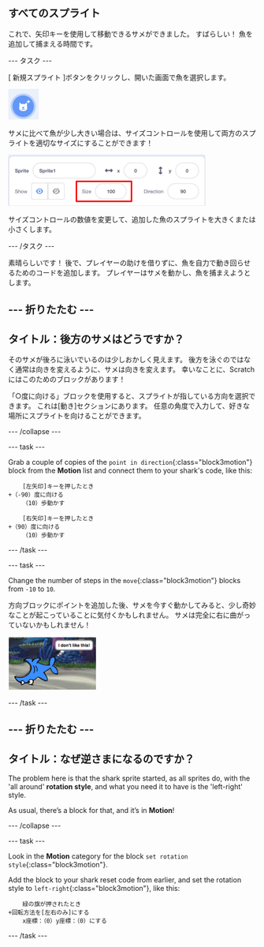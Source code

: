 ## すべてのスプライト

これで、矢印キーを使用して移動できるサメができました。 すばらしい！ 魚を追加して捕まえる時間です。

\--- タスク \---

[ 新規スプライト ]ボタンをクリックし、開いた画面で魚を選択します。

![新しいスプライトボタン](images/spritesNewFromLibrary.png)

サメに比べて魚が少し大きい場合は、サイズコントロールを使用して両方のスプライトを適切なサイズにすることができます！

![スプライトのサイズを調整](images/sprites2.png)

サイズコントロールの数値を変更して、追加した魚のスプライトを大きくまたは小さくします。

\--- /タスク \---

素晴らしいです！ 後で、プレイヤーの助けを借りずに、魚を自力で動き回らせるためのコードを追加します。 プレイヤーはサメを動かし、魚を捕まえようとします。

## \--- 折りたたむ \---

## タイトル：後方のサメはどうですか？

そのサメが後ろに泳いでいるのは少しおかしく見えます。 後方を泳ぐのではなく通常は向きを変えるように、サメは向きを変えます。 幸いなことに、Scratchにはこのためのブロックがあります！

「○度に向ける」ブロックを使用すると、スプライトが指している方向を選択できます。 これは[動き]セクションにあります。 任意の角度で入力して、好きな場所にスプライトを向けることができます。

\--- /collapse \---

\--- task \---

Grab a couple of copies of the `point in direction`{:class="block3motion"} block from the **Motion** list and connect them to your shark's code, like this:

```blocks3
    [左矢印]キーを押したとき
+（-90）度に向ける
    （10）歩動かす
```

```blocks3
    [右矢印]キーを押したとき
+（90）度に向ける
    （10）歩動かす
```

\--- /task \---

\--- task \---

Change the number of steps in the `move`{:class="block3motion"} blocks from `-10` to `10`.

方向ブロックにポイントを追加した後、サメを今すぐ動かしてみると、少し奇妙なことが起こっていることに気付くかもしれません。 サメは完全に右に曲がっていないかもしれません！

![逆さまのサメ](images/spritesUpsideDown.png)

\--- /task \---

## \--- 折りたたむ \---

## タイトル：なぜ逆さまになるのですか？

The problem here is that the shark sprite started, as all sprites do, with the 'all around' **rotation style**, and what you need it to have is the 'left-right' style.

As usual, there’s a block for that, and it’s in **Motion**!

\--- /collapse \---

\--- task \---

Look in the **Motion** category for the block `set rotation style`{:class="block3motion"}.

Add the block to your shark reset code from earlier, and set the rotation style to `left-right`{:class="block3motion"}, like this:

```blocks3
    緑の旗が押されたとき
+回転方法を[左右のみ]にする
    x座標：（0）y座標：（0）にする
```

\--- /task \---